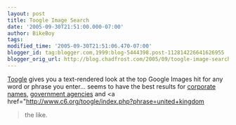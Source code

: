```yaml
---
layout: post
title: Toogle Image Search
date: '2005-09-30T21:51:00.000-07:00'
author: BikeBoy
tags: 
modified_time: '2005-09-30T21:51:06.470-07:00'
blogger_id: tag:blogger.com,1999:blog-5444398.post-112814226641626955
blogger_orig_url: http://blog.chadfrost.com/2005/09/toogle-image-search.shtml
---
```


[Toogle](http://www.c6.org/toogle) gives you a text-rendered look at the top 
Google Images hit for any word or phrase you enter... seems to have the best 
results for [corporate 
names](http://www.c6.org/toogle/index.php?phrase=chevron), [government 
agencies](http://www.c6.org/toogle/index.php?phrase=national+aeronautics+and+space+administration) 
and <a href="http://www.c6.org/toogle/index.php?phrase=united+kingdom 

>the like</a>. 